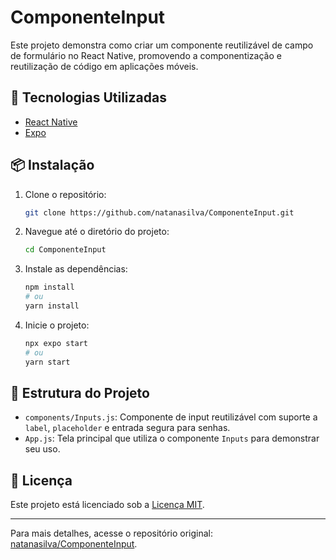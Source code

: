 
# ComponenteInput

Este projeto demonstra como criar um componente reutilizável de campo de formulário no React Native, promovendo a componentização e reutilização de código em aplicações móveis.

## 🚀 Tecnologias Utilizadas

- [React Native](https://reactnative.dev/)
- [Expo](https://expo.dev/)

## 📦 Instalação

1. Clone o repositório:

   ```bash
   git clone https://github.com/natanasilva/ComponenteInput.git
   ```

2. Navegue até o diretório do projeto:

   ```bash
   cd ComponenteInput
   ```

3. Instale as dependências:

   ```bash
   npm install
   # ou
   yarn install
   ```

4. Inicie o projeto:

   ```bash
   npx expo start
   # ou
   yarn start
   ```

## 🧩 Estrutura do Projeto

- `components/Inputs.js`: Componente de input reutilizável com suporte a `label`, `placeholder` e entrada segura para senhas.
- `App.js`: Tela principal que utiliza o componente `Inputs` para demonstrar seu uso.

## 📄 Licença

Este projeto está licenciado sob a [Licença MIT](LICENSE).

---

Para mais detalhes, acesse o repositório original: [natanasilva/ComponenteInput](https://github.com/natanasilva/ComponenteInput).
